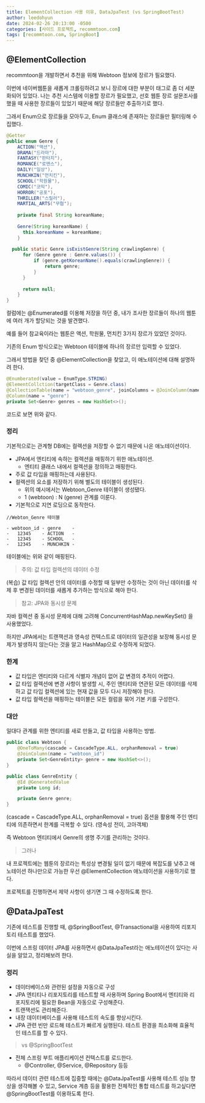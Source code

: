 ```yaml
---
title: ElementCollection 사용 이유, DataJpaTest (vs SpringBootTest)
author: leedohyun
date: 2024-02-26 20:13:00 -0500
categories: [사이드 프로젝트, recommtoon.com]
tags: [recommtoon.com, SpringBoot]
---
```


## @ElementCollection

recommtoon을 개발하면서 추천을 위해 Webtoon 정보에 장르가 필요했다.

이번에 네이버웹툰을 새롭게 크롤링하려고 보니 장르에 대한 부분이 태그로 좀 더 세분화되어 있었다. 나는 추천 시스템에 이용할 장르가 필요했고, 선호 웹툰 장르 설문조사를 했을 때 사용한 장르들이 있었기 때문에 해당 장르들만 추출하기로 했다.

그래서 Enum으로 장르들을 모아두고, Enum 클래스에 존재하는 장르들만 필터링해 수집했다.

```java
@Getter  
public enum Genre {  
    ACTION("액션"),  
    DRAMA("드라마"),  
    FANTASY("판타지"),  
    ROMANCE("로맨스"),  
    DAILY("일상"),  
    MUNCHKIN("먼치킨"),  
    SCHOOL("학원물"),  
    COMIC("코믹"),  
    HORROR("공포"),  
    THRILLER("스릴러"),  
    MARTIAL_ARTS("무협");  
  
    private final String koreanName;  
  
    Genre(String koreanName) {  
	  this.koreanName = koreanName;  
    }  
  
  public static Genre isExistGenre(String crawlingGenre) {  
	  for (Genre genre : Genre.values()) {  
		  if (genre.getKoreanName().equals(crawlingGenre)) {  
			  return genre;  
		  }  
	  }  
  
	  return null;  
    }  
}
```

컬럼에는 @Enumerated를 이용해 저장을 하던 중, 내가 조사한 장르들이 하나의 웹툰에 여러 개가 할당되는 것을 발견했다. 

예를 들어 참교육이라는 웹툰은 액션, 학원물, 먼치킨 3가지 장르가 있었던 것이다.

기존의 Enum 방식으로는 Webtoon 테이블에 하나의 장르만 입력할 수 있었다.

그래서 방법을 찾던 중 @ElementCollection을 찾았고, 이 애노테이션에 대해 설명하려 한다.

```java
@Enumberated(value = EnumType.STRING)
@ElementCollction(targetClass = Genre.class)
@CollectionTable(name = "webtoon_genre", joinColumns = @JoinColumn(name = "webtoon_id")
@Column(name = "genre")
private Set<Genre> genres = new HashSet<>(); 
```

코드로 보면 위와 같다.

### 정리

기본적으로는 관계형 DB에는 컬렉션을 저장할 수 없기 때문에 나온 애노테이션이다.

- JPA에서 엔티티에 속하는 컬렉션을 매핑하기 위한 애노테이션.
	- 엔티티 클래스 내에서 컬렉션을 정의하고 매핑한다.
- 주로 값 타입을 매핑하는데 사용된다.
- 컬렉션의 요소를 저장하기 위해 별도의 테이블이 생성된다.
	- 위의 예시에서는 Webtoon_Genre 테이블이 생성됐다.
	- 1 (webtoon) : N (genre) 관계를 이룬다.
- 기본적으로 지연 로딩으로 동작한다. 

```
//Webton_Genre 테이블

- webtoon_id - genre    -
-   12345	 - ACTION   -
-   12345    - SCHOOL   -
-   12345    - MUNCHKIN -
``` 

테이블에는 위와 같이 매핑된다.

> 주의: 값 타입 컬렉션의 데이터 수정

(복습) 값 타입 컬렉션 안의 데이터를 수정할 때 일부만 수정하는 것이 아닌 데이터를 삭제 후 변경된 데이터를 새롭게 추가하는 방식으로 해야 한다.

> 참고: JPA와 동시성 문제

자바 컬렉션 중 동시성 문제에 대해 고려해 ConcurrentHashMap.newKeySet() 을 사용했었다.

하지만 JPA에서는 트랜잭션과 영속성 컨텍스트로 데이터의 일관성을 보장해 동시성 문제가 발생하지 않는다는 것을 알고 HashMap으로 수정하게 되었다.

### 한계

- 값 타입은 엔티티와 다르게 식별자 개념이 없어 값 변경의 추적이 어렵다.
- 값 타입 컬렉션에 변경 사항이 발생할 시, 주인 엔티티와 연관된 모든 데이터를 삭제하고 값 타입 컬렉션에 있는 현재 값을 모두 다시 저장해야 한다.
- 값 타입 컬렉션을 매핑하는 테이블은 모든 컬럼을 묶어 기본 키를 구성한다.

### 대안

일대다 관계를 위한 엔티티를 새로 만들고, 값 타입을 사용하는 방법.

```java
public class Webtoon {
	@OneToMany(cascade = CascadeType.ALL, orphanRemoval = true)
	@JoinColumn(name = "webtoon_id")
	private Set<GenreEntity> genre = new HashSet<>();
}

public class GenreEntity {
	@Id @GeneratedValue
	private Long id;

	private Genre genre;
}
```

(cascade = CascadeType.ALL, orphanRemoval = true) 옵션을 활용해 주인 엔티티에 의존하면서 한계를 극복할 수 있다. (영속성 전이, 고아객체)

즉 Webtoon 엔티티에서 Genre의 생명 주기를 관리하는 것이다.

> 그러나

내 프로젝트에는 웹툰의 장르라는 특성상 변경될 일이 없기 때문에 복잡도를 낮추고 애노테이션 하나만으로 가능한 우선 @ElementCollection 애노테이션을 사용하기로 했다.

프로젝트를 진행하면서 제약 사항이 생기면 그 때 수정하도록 한다.

## @DataJpaTest

기존에 테스트를 진행할 때, @SpringBootTest, @Transactional을 사용하여 리포지토리 테스트를 했었다.

이번에 스프링 데이터 JPA를 사용하면서 @DataJpaTest라는 애노테이션이 있다는 사실을 알았고, 정리해보려 한다.

### 정리

- 데이터베이스와 관련된 설정을 자동으로 구성
- JPA 엔티티나 리포지토리를 테스트할 때 사용하며 Spring Boot에서 엔티티와 리포지토리에 필요한 Bean을 자동으로 구성해준다.
- 트랜잭션도 관리해준다.
- 내장 데이터베이스를 사용해 테스트의 속도를 향상시킨다.
- JPA 관련 빈만 로드해 테스트가 빠르게 실행된다. 테스트 환경을 최소화해 효율적인 테스트를 할 수 있다.

> vs @SpringBootTest

- 전체 스프링 부트 애플리케이션 컨텍스트를 로드한다.
	- @Controller, @Service, @Repository 등등

따라서 데이터 관련 테스트에 집중할 때에는 @DataJpaTest를 사용해 테스트 성능 향상을 생각해볼 수 있고, Service 계층 등을 활용한 전체적인 통합 테스트를 하고싶다면 @SpringBootTest를 이용하도록 한다.
